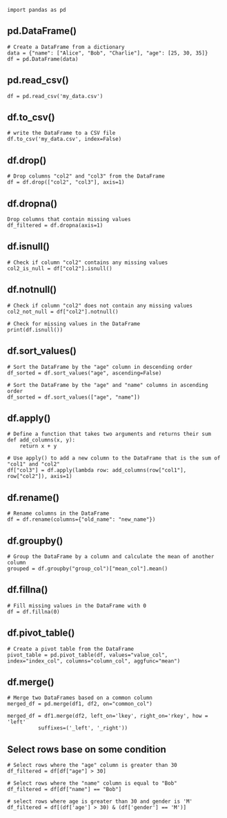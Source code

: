 ```
import pandas as pd
```
## pd.DataFrame()
```
# Create a DataFrame from a dictionary
data = {"name": ["Alice", "Bob", "Charlie"], "age": [25, 30, 35]}
df = pd.DataFrame(data)
```
## pd.read_csv()
```
df = pd.read_csv('my_data.csv')
```
## df.to_csv()
```
# write the DataFrame to a CSV file
df.to_csv('my_data.csv', index=False)
```
## df.drop()
```
# Drop columns "col2" and "col3" from the DataFrame
df = df.drop(["col2", "col3"], axis=1)
```
## df.dropna()
```
Drop columns that contain missing values
df_filtered = df.dropna(axis=1)
```
## df.isnull()
```
# Check if column "col2" contains any missing values
col2_is_null = df["col2"].isnull()
```
## df.notnull()
```
# Check if column "col2" does not contain any missing values
col2_not_null = df["col2"].notnull()

# Check for missing values in the DataFrame
print(df.isnull())
```
## df.sort_values()
```
# Sort the DataFrame by the "age" column in descending order
df_sorted = df.sort_values("age", ascending=False)

# Sort the DataFrame by the "age" and "name" columns in ascending order
df_sorted = df.sort_values(["age", "name"])
```
## df.apply()
```
# Define a function that takes two arguments and returns their sum
def add_columns(x, y):
    return x + y

# Use apply() to add a new column to the DataFrame that is the sum of "col1" and "col2"
df["col3"] = df.apply(lambda row: add_columns(row["col1"], row["col2"]), axis=1)
```
## df.rename()
```
# Rename columns in the DataFrame
df = df.rename(columns={"old_name": "new_name"})
```
## df.groupby()
```
# Group the DataFrame by a column and calculate the mean of another column
grouped = df.groupby("group_col")["mean_col"].mean()
```
## df.fillna()
```
# Fill missing values in the DataFrame with 0
df = df.fillna(0)
```
## df.pivot_table()
```
# Create a pivot table from the DataFrame
pivot_table = pd.pivot_table(df, values="value_col", index="index_col", columns="column_col", aggfunc="mean")
```
## df.merge()
```
# Merge two DataFrames based on a common column
merged_df = pd.merge(df1, df2, on="common_col")

merged_df = df1.merge(df2, left_on='lkey', right_on='rkey', how = 'left'
          suffixes=('_left', '_right'))
```
## Select rows base on some condition
```
# Select rows where the "age" column is greater than 30
df_filtered = df[df["age"] > 30]

# Select rows where the "name" column is equal to "Bob"
df_filtered = df[df["name"] == "Bob"]

# select rows where age is greater than 30 and gender is 'M'
df_filtered = df[(df['age'] > 30) & (df['gender'] == 'M')]
```
